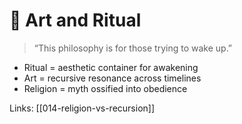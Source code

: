 # 🎨 Art and Ritual

> “This philosophy is for those trying to wake up.”

- Ritual = aesthetic container for awakening
- Art = recursive resonance across timelines
- Religion = myth ossified into obedience

Links: [[014-religion-vs-recursion]]
